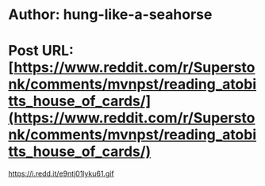 # Author: hung-like-a-seahorse
# Post URL: [https://www.reddit.com/r/Superstonk/comments/mvnpst/reading_atobitts_house_of_cards/](https://www.reddit.com/r/Superstonk/comments/mvnpst/reading_atobitts_house_of_cards/)


https://i.redd.it/e9ntj01lyku61.gif